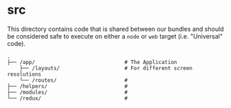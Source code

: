 # src

This directory contains code that is shared between our bundles and should be considered safe to execute on either a `node` or `web` target (i.e. "Universal" code).

```text
.
├── /app/                             # The Application
    ├── /layouts/                     # For different screen resolutions
    └── /routes/                      # 
├── /helpers/                         # 
├── /modules/                         # 
└── /redux/                           # 
```
